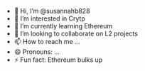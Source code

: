 - 👋 Hi, I’m @susannahb828
- 👀 I’m interested in Crytp  
- 🌱 I’m currently learning Ethereum
- 💞️ I’m looking to collaborate on L2 projects
- 📫 How to reach me ...
- 😄 Pronouns: ...
- ⚡ Fun fact: Ethereum bulks up

<!---
susannahb828/susannahb828 is a ✨ special ✨ repository because its `README.md` (this file) appears on your GitHub profile.
You can click the Preview link to take a look at your changes.
--->
